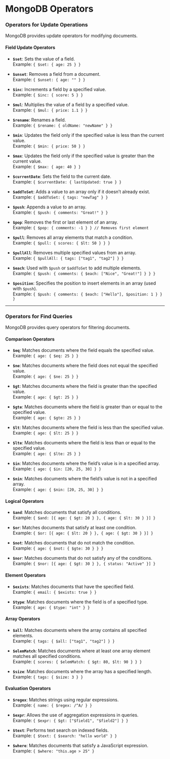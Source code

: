 # MongoDB Operators

### **Operators for Update Operations**

MongoDB provides update operators for modifying documents.

#### **Field Update Operators**

-   **`$set`**: Sets the value of a field.  
    Example: `{ $set: { age: 25 } }`

-   **`$unset`**: Removes a field from a document.  
    Example: `{ $unset: { age: "" } }`

-   **`$inc`**: Increments a field by a specified value.  
    Example: `{ $inc: { score: 5 } }`

-   **`$mul`**: Multiplies the value of a field by a specified value.  
    Example: `{ $mul: { price: 1.1 } }`

-   **`$rename`**: Renames a field.  
    Example: `{ $rename: { oldName: "newName" } }`

-   **`$min`**: Updates the field only if the specified value is less than the current value.  
    Example: `{ $min: { price: 50 } }`

-   **`$max`**: Updates the field only if the specified value is greater than the current value.  
    Example: `{ $max: { age: 40 } }`

-   **`$currentDate`**: Sets the field to the current date.  
    Example: `{ $currentDate: { lastUpdated: true } }`

-   **`$addToSet`**: Adds a value to an array only if it doesn’t already exist.  
    Example: `{ $addToSet: { tags: "newTag" } }`

-   **`$push`**: Appends a value to an array.  
    Example: `{ $push: { comments: "Great!" } }`

-   **`$pop`**: Removes the first or last element of an array.  
    Example: `{ $pop: { comments: -1 } } // Removes first element`

-   **`$pull`**: Removes all array elements that match a condition.  
    Example: `{ $pull: { scores: { $lt: 50 } } }`

-   **`$pullAll`**: Removes multiple specified values from an array.  
    Example: `{ $pullAll: { tags: ["tag1", "tag2"] } }`

-   **`$each`**: Used with `$push` or `$addToSet` to add multiple elements.  
    Example: `{ $push: { comments: { $each: ["Nice", "Great!"] } } }`

-   **`$position`**: Specifies the position to insert elements in an array (used with `$push`).  
    Example: `{ $push: { comments: { $each: ["Hello"], $position: 1 } } }`

---

### **Operators for Find Queries**

MongoDB provides query operators for filtering documents.

#### **Comparison Operators**

-   **`$eq`**: Matches documents where the field equals the specified value.  
    Example: `{ age: { $eq: 25 } }`

-   **`$ne`**: Matches documents where the field does not equal the specified value.  
    Example: `{ age: { $ne: 25 } }`

-   **`$gt`**: Matches documents where the field is greater than the specified value.  
    Example: `{ age: { $gt: 25 } }`

-   **`$gte`**: Matches documents where the field is greater than or equal to the specified value.  
    Example: `{ age: { $gte: 25 } }`

-   **`$lt`**: Matches documents where the field is less than the specified value.  
    Example: `{ age: { $lt: 25 } }`

-   **`$lte`**: Matches documents where the field is less than or equal to the specified value.  
    Example: `{ age: { $lte: 25 } }`

-   **`$in`**: Matches documents where the field’s value is in a specified array.  
    Example: `{ age: { $in: [20, 25, 30] } }`

-   **`$nin`**: Matches documents where the field’s value is not in a specified array.  
    Example: `{ age: { $nin: [20, 25, 30] } }`

#### **Logical Operators**

-   **`$and`**: Matches documents that satisfy all conditions.  
    Example: `{ $and: [{ age: { $gt: 20 } }, { age: { $lt: 30 } }] }`

-   **`$or`**: Matches documents that satisfy at least one condition.  
    Example: `{ $or: [{ age: { $lt: 20 } }, { age: { $gt: 30 } }] }`

-   **`$not`**: Matches documents that do not match the condition.  
    Example: `{ age: { $not: { $gte: 30 } } }`

-   **`$nor`**: Matches documents that do not satisfy any of the conditions.  
    Example: `{ $nor: [{ age: { $gt: 30 } }, { status: "Active" }] }`

#### **Element Operators**

-   **`$exists`**: Matches documents that have the specified field.  
    Example: `{ email: { $exists: true } }`

-   **`$type`**: Matches documents where the field is of a specified type.  
    Example: `{ age: { $type: "int" } }`

#### **Array Operators**

-   **`$all`**: Matches documents where the array contains all specified elements.  
    Example: `{ tags: { $all: ["tag1", "tag2"] } }`

-   **`$elemMatch`**: Matches documents where at least one array element matches all specified conditions.  
    Example: `{ scores: { $elemMatch: { $gt: 80, $lt: 90 } } }`

-   **`$size`**: Matches documents where the array has a specified length.  
    Example: `{ tags: { $size: 3 } }`

#### **Evaluation Operators**

-   **`$regex`**: Matches strings using regular expressions.  
    Example: `{ name: { $regex: /^A/ } }`

-   **`$expr`**: Allows the use of aggregation expressions in queries.  
    Example: `{ $expr: { $gt: ["$field1", "$field2"] } }`

-   **`$text`**: Performs text search on indexed fields.  
    Example: `{ $text: { $search: "hello world" } }`

-   **`$where`**: Matches documents that satisfy a JavaScript expression.  
    Example: `{ $where: "this.age > 25" }`
